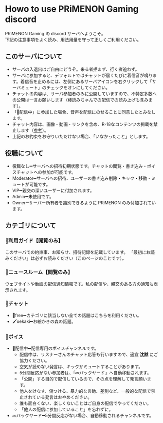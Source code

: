 Howo to use PRiMENON Gaming discord
====

PRiMENON Gaming の discord サーバへようこそ。  
下記の注意事項をよく読み、用法用量を守って正しくご利用ください。

## このサーバについて
 * サーバの入退出はご自由にどうぞ。来る者拒まず、行く者追わず。
 * サーバに参加すると、デフォルトではチャットが届くたびに着信音が鳴ります。着信音を止めるには、左側にあるサーバアイコンを右クリックして「サーバミュート」のチェックをオンにしてください。
 * チャットの内容は、サーバ参加者のみに公開していますので、不特定多数への公開は一言お願いします（棒読みちゃんでの配信での読み上げも含みます）。
 * 「🐥配信中」に参加した場合、音声を配信にのせることに同意したとみなします。
 * チャット内容は、画像・動画・リンクを含め、R-18なコンテンツの掲載を禁止します（[参考](https://www.gamebusiness.jp/article/2018/07/29/14751.html)）。
 * 上記のお約束をお守りいただけない場合、「いなかったこと」とします。

## 役職について
 * 役職なし➖サーバへの招待初期状態です。チャットの閲覧・書き込み・ボイスチャットへの参加が可能です。
 * Moderator➖サーバへの招待、ユーザーの書き込み削除・キック・移動・ミュートが可能です。
 * VIP➖親交の深いユーザーに付加されます。
 * Admin➖未使用です。
 * Owner➖サーバー所有者を識別できるように PRiMENON のみ付加されています。

## カテゴリについて

### 📢利用ガイド【閲覧のみ】
このサーバでの約束事、お知らせ、招待記録を記載しています。
「最初にお読みください」は必ずお読みください（このページのことです）。

### 📢ニュースルーム【閲覧のみ】
ウェブサイトや動画の配信通知情報です。私の配信や、親交のある方の通知も表示されます。

### 💬チャット
 * 💭free➖カテゴリに該当しない全ての話題はこちらを利用ください。
 * 🖌oekaki➖お絵かきの森の話題。

### 🎤ボイス
 * 🐥配信中➖配信専用のボイスチャンネルです。
   * 配信中は、リスナーさんのチャット応答も行いますので、適宜 __沈黙__ にご協力ください。
   * 空気が読めない発言は、キックかミュートすることがあります。
   * 5分間反応がない参加者は、「💤バックヤード」へ自動移動されます。
   * 「公開」する目的で配信しているので、その点を理解して発言願います。
   * 他人をけなす、傷つける、暴力的な言動、差別など、一般的な配信で禁止されている発言はおやめください。
   * 誰も面白くない、楽しくないことはご自身の配信でやってください。
   * 「他人の配信に参加していること」を忘れずに。
 * 💤バックヤード➖5分間反応がない場合、自動移動されるチャンネルです。
